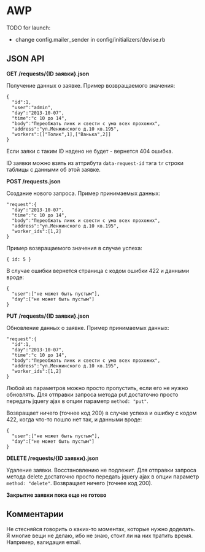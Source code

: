 AWP
===

TODO for launch:

- change config.mailer_sender in config/initializers/devise.rb

JSON API
--------

**GET /requests/{ID заявки}.json**

Получение данных о заявке. Пример возвращаемого значения:

    {
      "id":1,
      "user":"admin",
      "day":"2013-10-07",
      "time":"с 10 до 14",
      "body":"Переобжать линк и свести с ума всех прохожих",
      "address":"ул.Менжинского д.10 кв.195",
      "workers":[["Толик",1],["Ванька",2]]
    }

Если заяки с таким ID надено не будет - вернется 404 ошибка.

ID заявки можно взять из аттрибута `data-request-id` тэга `tr` строки таблицы с данными об этой заявке.

**POST /requests.json**

Создание нового запроса. Пример принимаемых данных:

    "request":{
      "day":"2013-10-07",
      "time":"с 10 до 14",
      "body":"Переобжать линк и свести с ума всех прохожих",
      "address":"ул.Менжинского д.10 кв.195",
      "worker_ids":[1,2]
    }

Пример возвращаемого значения в случае успеха:

    { id: 5 }

В случае ошибки вернется страница с кодом ошибки 422 и данными вроде:

    {
      "user":["не может быть пустым"],
      "day":["не может быть пустым"]
    }

**PUT /requests/{ID заявки}.json**

Обновление данных о заявке. Пример принимаемых данных:

    "request":{
      "id":1,
      "day":"2013-10-07",
      "time":"с 10 до 14",
      "body":"Переобжать линк и свести с ума всех прохожих",
      "address":"ул.Менжинского д.10 кв.195",
      "worker_ids":[1,2]
    }

Любой из параметров можно просто пропустить, если его не нужно обновлять. Для отправки запроса метода put достаточно просто передать jquery ajax в опции параметр `method: "put"`.

Возвращает ничего (точнее код 200) в случае успеха и ошибку с кодом 422, когда что-то пошло нет так, и данными вроде:

    {
      "user":["не может быть пустым"],
      "day":["не может быть пустым"]
    }

**DELETE /requests/{ID заявки}.json**

Удаление заявки. Восстановлению не подлежит. Для отправки запроса метода delete достаточно просто передать jquery ajax в опции параметр `method: "delete"`. Возвращает ничего (точнее код 200).

**Закрытие заявки пока еще не готово**

Комментарии
-----------

Не стесняйся говорить о каких-то моментах, которые нужно доделать.
Я многие вещи не делаю, ибо не знаю, стоит ли на них тратить время.
Например, валидация email.
